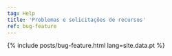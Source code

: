 ```yaml
---
tag: Help
title: 'Problemas e solicitações de recursos'
ref: bug-feature
---
```


{% include posts/bug-feature.html lang=site.data.pt %}
